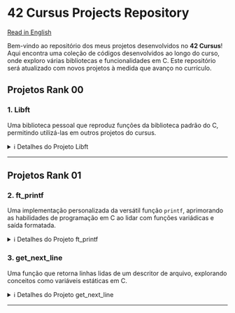 # 42 Cursus Projects Repository

[Read in English](README.md)

Bem-vindo ao repositório dos meus projetos desenvolvidos no **42 Cursus**! Aqui encontra uma coleção de códigos desenvolvidos ao longo do curso, onde exploro várias bibliotecas e funcionalidades em C. Este repositório será atualizado com novos projetos à medida que avanço no currículo.

## Projetos Rank 00

### 1. **Libft**  
   Uma biblioteca pessoal que reproduz funções da biblioteca padrão do C, permitindo utilizá-las em outros projetos do cursus.

   <details>
     <summary>ℹ️ Detalhes do Projeto Libft</summary>

   - **Objetivo**: Criar uma biblioteca pessoal, `libft.a`, contendo várias funções de uso geral, como manipulação de strings, conversão e manipulação de memória.
   - **Funções Implementadas**:

     | Função          | Arquivo           | Descrição                                                             |
     |-----------------|-------------------|-----------------------------------------------------------------------|
     | `ft_isalpha`    | `ft_isalpha.c`    | Verifica se o caractere é alfabético                                 |
     | `ft_isdigit`    | `ft_isdigit.c`    | Verifica se o caractere é um dígito                                  |
     | `ft_isalnum`    | `ft_isalnum.c`    | Verifica se o caractere é alfanumérico                               |
     | `ft_isascii`    | `ft_isascii.c`    | Verifica se o caractere está na tabela ASCII                         |
     | `ft_isprint`    | `ft_isprint.c`    | Verifica se é um caractere imprimível                                |
     | `ft_strlen`     | `ft_strlen.c`     | Calcula o comprimento de uma string                                  |
     | `ft_memset`     | `ft_memset.c`     | Preenche os bytes de um bloco de memória com um valor constante      |
     | `ft_bzero`      | `ft_bzero.c`      | Preenche os bytes de um bloco de memória com zero                    |
     | `ft_memcpy`     | `ft_memcpy.c`     | Copia um bloco de memória                                            |
     | `ft_memmove`    | `ft_memmove.c`    | Copia um bloco de memória, tratando sobreposições                    |
     | `ft_strlcpy`    | `ft_strlcpy.c`    | Copia uma string                                                     |
     | `ft_strlcat`    | `ft_strlcat.c`    | Concatena duas strings                                               |
     | `ft_toupper`    | `ft_toupper.c`    | Converte um caractere para maiúscula                                 |
     | `ft_tolower`    | `ft_tolower.c`    | Converte um caractere para minúscula                                 |
     | `ft_strchr`     | `ft_strchr.c`     | Busca a primeira ocorrência de um caractere em uma string            |
     | `ft_strrchr`    | `ft_strrchr.c`    | Busca a última ocorrência de um caractere em uma string              |
     | `ft_strncmp`    | `ft_strncmp.c`    | Compara duas strings                                                 |
     | `ft_memchr`     | `ft_memchr.c`     | Busca um byte em um bloco de memória                                 |
     | `ft_memcmp`     | `ft_memcmp.c`     | Compara dois blocos de memória                                       |
     | `ft_strnstr`    | `ft_strnstr.c`    | Busca uma substring dentro de outra string, limitado a um tamanho    |
     | `ft_atoi`       | `ft_atoi.c`       | Converte uma string para inteiro                                     |
     | `ft_calloc`     | `ft_calloc.c`     | Aloca e inicializa memória                                           |
     | `ft_strdup`     | `ft_strdup.c`     | Duplica uma string                                                   |
     | `ft_substr`     | `ft_substr.c`     | Cria uma substring a partir de uma string                            |
     | `ft_strjoin`    | `ft_strjoin.c`    | Concatena duas strings em uma nova string                            |
     | `ft_strtrim`    | `ft_strtrim.c`    | Remove caracteres específicos do início e fim de uma string          |
     | `ft_split`      | `ft_split.c`      | Divide uma string em substrings, usando um delimitador               |
     | `ft_itoa`       | `ft_itoa.c`       | Converte um número inteiro para string                               |
     | `ft_strmapi`    | `ft_strmapi.c`    | Aplica uma função a cada caractere de uma string e cria uma nova     |
     | `ft_striteri`   | `ft_striteri.c`   | Aplica uma função a cada caractere de uma string                     |
     | `ft_putchar_fd` | `ft_putchar_fd.c` | Escreve um caractere em um file descriptor                           |
     | `ft_putstr_fd`  | `ft_putstr_fd.c`  | Escreve uma string em um file descriptor                             |
     | `ft_putendl_fd` | `ft_putendl_fd.c` | Escreve uma string seguida de uma nova linha em um file descriptor   |
     | `ft_putnbr_fd`  | `ft_putnbr_fd.c`  | Escreve um número inteiro em um file descriptor                      |
     
   - **Funções Bônus**:

     | Função          | Arquivo           | Descrição                                                             |
     |-----------------|-------------------|-----------------------------------------------------------------------|
     | `ft_lstnew`     | `ft_lstnew.c`     | Cria um novo elemento de lista                                       |
     | `ft_lstadd_front` | `ft_lstadd_front.c` | Adiciona um elemento no início da lista                        |
     | `ft_lstsize`    | `ft_lstsize.c`    | Calcula o tamanho da lista                                           |
     | `ft_lstlast`    | `ft_lstlast.c`    | Retorna o último elemento da lista                                   |
     | `ft_lstadd_back`| `ft_lstadd_back.c`| Adiciona um elemento no final da lista                               |
     | `ft_lstdelone`  | `ft_lstdelone.c`  | Remove e libera um elemento da lista                                 |
     | `ft_lstclear`   | `ft_lstclear.c`   | Limpa e libera todos os elementos da lista                           |
     | `ft_lstiter`    | `ft_lstiter.c`    | Itera sobre a lista e aplica uma função a cada elemento              |
     | `ft_lstmap`     | `ft_lstmap.c`     | Cria uma nova lista aplicando uma função a cada elemento             |


   - **Normas do Projeto**:
      - Todas as funções são implementadas seguindo a norminette da 42.
      - Memória alocada dinamicamente é liberada corretamente.
      - Inclui um `Makefile` para compilar a biblioteca e um conjunto de regras para limpar, compilar com bônus, etc.
      - O cabeçalho `libft.h` contém as declarações de todas as funções implementadas na biblioteca, facilitando sua utilização e manutenção.

   - **Makefile**:
      - O `Makefile` automatiza o processo de compilação da biblioteca `libft`. Ele inclui várias regras que simplificam a construção e limpeza dos arquivos da biblioteca:
      
         - **Regras**:
           - `make` ou `make all`: Compila todos os arquivos `.c` listados na seção de fontes do `Makefile` e gera a biblioteca estática `libft.a`. Esta biblioteca pode ser vinculada a outros projetos do                   cursus para utilizar as funções implementadas.
           - `make clean`: Exclui todos os arquivos objeto (`.o`) gerados durante a compilação. Esta regra é útil para limpar os arquivos intermediários sem remover a biblioteca `libft.a` final.
           - `make fclean`: Realiza uma limpeza completa, excluindo tanto os arquivos objeto quanto a biblioteca `libft.a`. Esta regra é usada quando se deseja remover todos os arquivos compilados e                         reiniciar o processo de construção do zero.
           - `make re`: Esta regra é um atalho que executa `make fclean` seguido de `make all`, recompilando a biblioteca do zero.

         - **Regra de Bonus**:
           - `make bonus`: Compila as funções bônus adicionais e as inclui na biblioteca `libft.a`. Essas funções bônus fornecem funcionalidades extras, como manipulação de listas encadeadas (funções                     `ft_lst*`), que são frequentemente requisitadas em outros projetos do cursus.

         - **Variáveis**:
           - `CC`: Especifica o compilador, geralmente `gcc`.
           - `CFLAGS`: Contém flags de compilação (por exemplo, `-Wall -Wextra -Werror`), garantindo que o código seja compilado com verificações rigorosas de erro e aviso em conformidade com as normas da                 42.

         - O `Makefile` garante que apenas os arquivos `.c` modificados sejam recompilados, melhorando a eficiência no desenvolvimento e na depuração. Ele segue convenções padrão de `Makefile`, facilitando o             uso para qualquer desenvolvedor familiarizado com `Makefiles`.

        - **Exemplos de Uso**:
           - Execute `make` para compilar a biblioteca.
           - Use `make clean` ou `make fclean` para remover os arquivos intermediários e a biblioteca.
           - Execute `make bonus` para incluir as funções bônus, se necessário.

   - **Arquivo libft.h**:
     - O arquivo `libft.h` é o cabeçalho principal da biblioteca `libft`. Ele contém:
        
         - **Declarações das Funções**: Todas as funções implementadas na `libft` são declaradas aqui. Isso permite que outros arquivos que incluam `libft.h` possam usar essas funções sem precisar                                              redeclará-las.
         
         - **Bibliotecas Necessárias**: Inclui as bibliotecas padrão necessárias, como `<stdlib.h>`, `<unistd.h>`, e `<string.h>`, para garantir que as funções tenham acesso às definições padrão e                            funcionalidades da linguagem C.
         
         - **Definições de Tipos e Estruturas**: Contém definições de estruturas (como `t_list`), usadas para manipulação de listas encadeadas nas funções bônus. A estrutura `t_list`, por exemplo, é                                     usada nas funções `ft_lst*` e é definida com membros como `content` (para o conteúdo do nó) e `next` (para apontar para o próximo nó).

      - **Exemplo da Estrutura t_list**:
        
        ```c
        typedef struct s_list
        {
            void            *content;
            struct s_list   *next;
        } t_list;
        ```

      - **Objetivo**: O `libft.h` serve como um ponto de centralização para todas as declarações e inclusões necessárias para a `libft`. Quando compilado, os outros projetos podem incluir apenas o `libft.h`                      para acessar todas as funções e estruturas oferecidas pela biblioteca.

      - **Utilização**: Qualquer arquivo que queira utilizar funções da `libft` pode incluir `libft.h` com `#include "libft.h"`, facilitando o acesso a toda a biblioteca com uma única linha de inclusão.


   </details>

---

## Projetos Rank 01

### 2. ft_printf  
Uma implementação personalizada da versátil função `printf`, aprimorando as habilidades de programação em C ao lidar com funções variádicas e saída formatada.

<details>
  <summary>ℹ️ Detalhes do Projeto ft_printf</summary>

- **Objetivo**: Desenvolver uma biblioteca, `libftprintf.a`, contendo uma versão personalizada da função `printf`, chamada `ft_printf()`, para imitar o comportamento da função padrão da biblioteca C `printf`.

- **Funcionalidades Implementadas**:

  | Conversão   | Descrição                                                                                         |
  |-------------|--------------------------------------------------------------------------------------------------|
  | `%c`        | Imprime um único caractere                                                                        |
  | `%s`        | Imprime uma string                                                                                |
  | `%p`        | Imprime um endereço de ponteiro no formato hexadecimal                                            |
  | `%d`        | Imprime um número decimal (base 10)                                                              |
  | `%i`        | Imprime um inteiro na base 10                                                                    |
  | `%u`        | Imprime um número decimal sem sinal (base 10)                                                    |
  | `%x`        | Imprime um número em hexadecimal (base 16) em letras minúsculas                                  |
  | `%X`        | Imprime um número em hexadecimal (base 16) em letras maiúsculas                                  |
  | `%%`        | Imprime um símbolo de porcentagem literal                                                        |

- **Destaques**:
  - Utiliza funções variádicas (`va_start`, `va_arg`, `va_end`) para lidar com um número variável de argumentos.
  - Oferece saída formatada usando gerenciamento de buffer mínimo, conforme as restrições do projeto.
  - Totalmente compatível com `libft`, permitindo sua integração em projetos futuros da 42.
  - A biblioteca é avaliada em comparação com a `printf` padrão para garantir precisão e desempenho.

- **Normas do Projeto**:
  - O código segue estritamente as regras da norminette da 42.
  - A memória alocada dinamicamente é liberada corretamente, garantindo a ausência de vazamentos.
  - Inclui um `Makefile` robusto para compilar a biblioteca com diferentes regras.

- **Makefile**:
  - Automatiza o processo de construção da biblioteca `ft_printf`, garantindo simplicidade e consistência.
  - **Regras**:
    - `make` ou `make all`: Compila a biblioteca `libftprintf.a`.
    - `make clean`: Remove os arquivos objeto (`.o`).
    - `make fclean`: Remove todos os arquivos compilados, incluindo `libftprintf.a`.
    - `make re`: Recompila o projeto do zero.
    - `make bonus`: Compila e inclui funcionalidades bônus, se presentes.

- **Exemplo de Uso**:
  ```c
  #include "ft_printf.h"

  int main() {
      ft_printf("Olá, %s! A resposta é %d.\n", "mundo", 42);
      return 0;
  }

- **Desafios e Aprendizado**:
  - Compreender e implementar funções variádicas em C.
  - Gerenciar a análise e a saída de strings formatadas.
  - Emular o comportamento de uma função amplamente utilizada da biblioteca padrão.

</details>

### 3. **get_next_line**  
Uma função que retorna linhas lidas de um descritor de arquivo, explorando conceitos como variáveis estáticas em C.

<details>
  <summary>ℹ️ Detalhes do Projeto get_next_line</summary>

- **Objetivo**: Desenvolver a função `get_next_line()` que retorna uma linha lida de um descritor de arquivo, incluindo o caractere de nova linha (`\n`) se presente.

- **Requisitos**:
  - Repetidas chamadas a `get_next_line()` devem permitir ler o arquivo linha por linha.
  - Se não houver mais nada para ler ou ocorrer um erro, a função deve retornar `NULL`.
  - Deve funcionar tanto para leitura de arquivos quanto para entrada padrão (`stdin`).
  - O retorno deve incluir o caractere de nova linha, exceto no final do arquivo se não houver `\n`.

- **Nome e Arquivos**:
  - Função: `get_next_line`
  - Arquivos: `get_next_line.c`, `get_next_line_utils.c`, `get_next_line.h`

- **Parâmetros e Valor de Retorno**:
  - Parâmetros:
    - `fd`: o descritor de arquivo para leitura.
  - Retorno:
    - Uma string contendo a linha lida ou `NULL` caso não haja mais nada para ler ou ocorra um erro.

- **Funções Externas Permitidas**:
  - `read`, `malloc`, `free`

- **Normas do Projeto**:
  - Todo o código deve estar em conformidade com a *norminette* da 42.
  - Memória alocada deve ser devidamente liberada, sem vazamentos.
  - O projeto deve incluir um `Makefile` com as regras: `$(NAME)`, `all`, `clean`, `fclean`, `re`, e `bonus`.

- **Desafios**:
  - Utilizar variáveis estáticas de forma eficiente para armazenar dados não processados entre chamadas.
  - Lidar com tamanhos de buffer diferentes e comportamento imprevisível de descritores de arquivo.

- **Makefile**:
  - Deve compilar o código com os flags `-Wall -Wextra -Werror`.
  - Deve suportar a flag `-D BUFFER_SIZE=n` para alterar dinamicamente o tamanho do buffer.

- **Prototipagem**:
  ```c
  char *get_next_line(int fd);

- **Bônus**:
  - Implementação que suporta múltiplos descritores de arquivo simultaneamente.
  - Utilizar apenas uma variável estática.
 
- **Exemplo de Uso**:
  ```c
  #include "get_next_line.h"
  #include <fcntl.h>
  #include <stdio.h>

  int main() {
    int fd = open("arquivo.txt", O_RDONLY);
    char *linha;

    while ((linha = get_next_line(fd)) != NULL) {
        printf("%s", linha);
        free(linha);
    }
    close(fd);
    return 0;
  }

- **Considerações Importantes**:

  - Testar com valores de `BUFFER_SIZE` variados (e.g., 1, 42, 9999).
  - Garantir que a função leia o mínimo necessário para retornar cada linha.
  - Tratar erros como ponteiros nulos e descritores inválidos.

</details>

---
